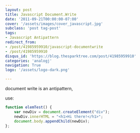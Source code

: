 ```yaml
---
layout: post
title: Javascript Document.Write
date: '2011-09-21T00:00:00-07:00'
cover: '/assets/images/cover_javascript.jpg'
subclass: 'post tag-post'
tags:
- Javascript Antipattern
redirect_from:
- /post/41985959910/javascript-documentwrite
- /post/41985959910
disqus_id: 'https://blog.thesparktree.com/post/41985959910'
categories: 'analogj'
navigation: True
logo: '/assets/logo-dark.png'

---
```

document write is an antipattern,

use:

```javascript
function elemTest() {
    var newDiv = document.createElement("div");
    newDiv.innerHTML = "<h1>Hi there!</h1>";
    document.body.appendChild(newDiv);
};
```
